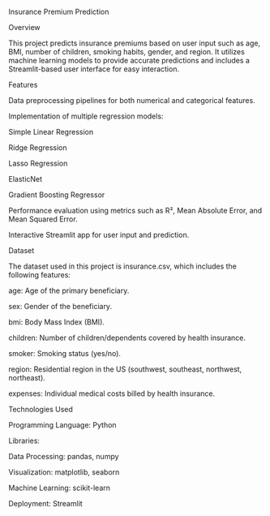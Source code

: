 Insurance Premium Prediction

Overview

This project predicts insurance premiums based on user input such as age, BMI, number of children, smoking habits, gender, and region. It utilizes machine learning models to provide accurate predictions and includes a Streamlit-based user interface for easy interaction.

Features

Data preprocessing pipelines for both numerical and categorical features.

Implementation of multiple regression models:

Simple Linear Regression

Ridge Regression

Lasso Regression

ElasticNet

Gradient Boosting Regressor

Performance evaluation using metrics such as R², Mean Absolute Error, and Mean Squared Error.

Interactive Streamlit app for user input and prediction.

Dataset

The dataset used in this project is insurance.csv, which includes the following features:

age: Age of the primary beneficiary.

sex: Gender of the beneficiary.

bmi: Body Mass Index (BMI).

children: Number of children/dependents covered by health insurance.

smoker: Smoking status (yes/no).

region: Residential region in the US (southwest, southeast, northwest, northeast).

expenses: Individual medical costs billed by health insurance.

Technologies Used

Programming Language: Python

Libraries:

Data Processing: pandas, numpy

Visualization: matplotlib, seaborn

Machine Learning: scikit-learn

Deployment: Streamlit
